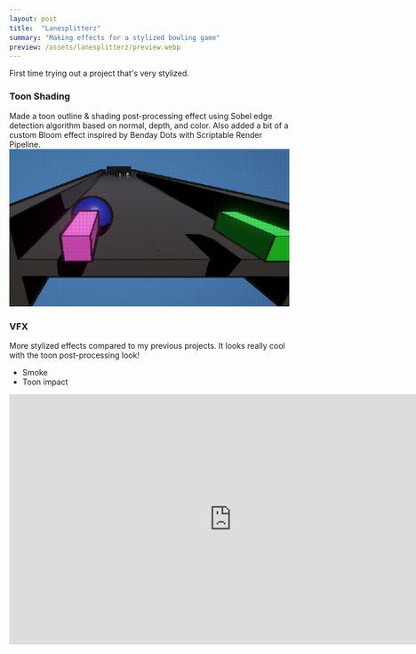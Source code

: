```yaml
---
layout: post
title:  "Lanesplitterz"
summary: "Making effects for a stylized bowling game"
preview: /assets/lanesplitterz/preview.webp
---
```


First time trying out a project that's very stylized.

### Toon Shading
Made a toon outline & shading post-processing effect using Sobel edge detection algorithm based on normal, depth, and color. 
Also added a bit of a custom Bloom effect inspired by Benday Dots with Scriptable Render Pipeline.
![Toon shading](/assets/lanesplitterz/content.webp)

### VFX
More stylized effects compared to my previous projects. It looks really cool with the toon post-processing look!
- Smoke
- Toon impact

<iframe width="800" height="450" src="https://www.youtube.com/embed/9SAyBnVn4tU?si=Q_g7Vn8-zRlEG1pG" title="YouTube video player" frameborder="0" allow="accelerometer; autoplay; clipboard-write; encrypted-media; gyroscope; picture-in-picture; web-share" referrerpolicy="strict-origin-when-cross-origin" allowfullscreen></iframe>